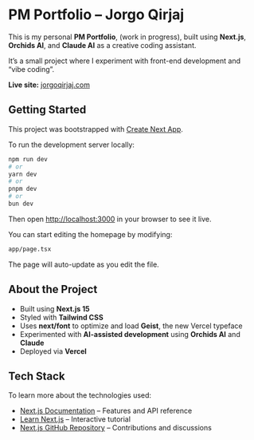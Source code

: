 # PM Portfolio – Jorgo Qirjaj

This is my personal **PM Portfolio**, (work in progress), built using **Next.js**, **Orchids AI**, and **Claude AI** as a creative coding assistant.  

It’s a small project where I experiment with front-end development and “vibe coding”. 

**Live site:** [jorgoqirjaj.com](https://jorgoqirjaj.com)

## Getting Started

This project was bootstrapped with [Create Next App](https://nextjs.org/docs/app).

To run the development server locally:

```bash
npm run dev
# or
yarn dev
# or
pnpm dev
# or
bun dev
````

Then open [http://localhost:3000](http://localhost:3000) in your browser to see it live.

You can start editing the homepage by modifying:

```bash
app/page.tsx
```

The page will auto-update as you edit the file.


## About the Project

* Built using **Next.js 15**
* Styled with **Tailwind CSS**
* Uses **next/font** to optimize and load **Geist**, the new Vercel typeface
* Experimented with **AI-assisted development** using **Orchids AI** and **Claude**
* Deployed via **Vercel**


## Tech Stack

To learn more about the technologies used:

* [Next.js Documentation](https://nextjs.org/docs) – Features and API reference
* [Learn Next.js](https://nextjs.org/learn) – Interactive tutorial
* [Next.js GitHub Repository](https://github.com/vercel/next.js) – Contributions and discussions
